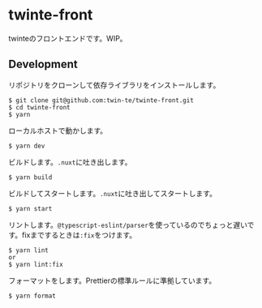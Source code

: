 # twinte-front

twinteのフロントエンドです。WIP。

## Development

リポジトリをクローンして依存ライブラリをインストールします。

```
$ git clone git@github.com:twin-te/twinte-front.git
$ cd twinte-front
$ yarn
```

ローカルホストで動かします。

```
$ yarn dev
```

ビルドします。`.nuxt`に吐き出します。

```
$ yarn build
```

ビルドしてスタートします。`.nuxt`に吐き出してスタートします。

```
$ yarn start
```

リントします。`@typescript-eslint/parser`を使っているのでちょっと遅いです。fixまでするときは`:fix`をつけます。

```
$ yarn lint
or
$ yarn lint:fix
```

フォーマットをします。Prettierの標準ルールに準拠しています。

```
$ yarn format
```
